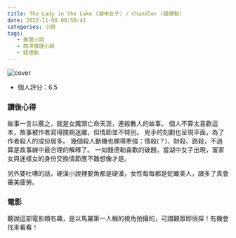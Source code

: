 ```yaml
---
title: The Lady in the Lake (湖中女子) / Chandler (錢德勒)
date: 2022-11-08 08:50:41
categories: 小說
tags: 
   - 推理小說
   - 西洋推理小說
   - 錢德勒
---
```


![cover](book-cover.jpg)

- 個人評分：6.5

### 讀後心得

故事一言以蔽之，就是<span class="transparent">女魔頭亡命天涯，連殺數人</span>的故事。
個人不算太喜歡這本，故事被作者寫得撲朔迷離，但情節並不特別。
兇手的刻劃也呈現平面，為了作者殺人的成份居多。
幾個殺人動機也顯得牽強：情殺(？)、財殺、路殺，不過算是故事線中最合理的解釋了。
一如錢德勒喜歡的破題，當湖中女子出現，富家女與迷樣女的身份交換情節應不難想像才是。

另外要吐嘈的話，硬漢小說裡要角都是硬漢，女性每每都是蛇蠍美人，讀多了真會審美疲勞。

### 電影

聽說這部電影頗有趣，是以馬羅第一人稱的視角拍攝的，可謂觀眾即偵探！有機會找來看看！
